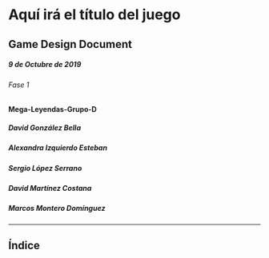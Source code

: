 # Aquí irá el título del juego
## Game Design Document

##### 9 de Octubre de 2019
###### Fase 1

#### Mega-Leyendas-Grupo-D
##### David González Bella
##### Alexandra Izquierdo Esteban
##### Sergio López Serrano
##### David Martínez Costana
##### Marcos Montero Domínguez
--------------------------------------------------------
## Índice
